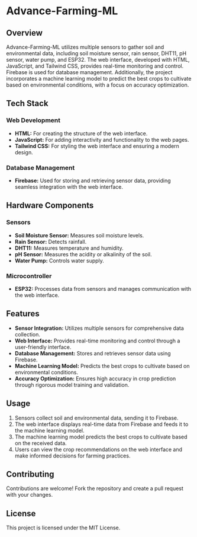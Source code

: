 # Advance-Farming-ML

## Overview
Advance-Farming-ML utilizes multiple sensors to gather soil and environmental data, including soil moisture sensor, rain sensor, DHT11, pH sensor, water pump, and ESP32. The web interface, developed with HTML, JavaScript, and Tailwind CSS, provides real-time monitoring and control. Firebase is used for database management. Additionally, the project incorporates a machine learning model to predict the best crops to cultivate based on environmental conditions, with a focus on accuracy optimization.

## Tech Stack

### Web Development
- **HTML:** For creating the structure of the web interface.
- **JavaScript:** For adding interactivity and functionality to the web pages.
- **Tailwind CSS:** For styling the web interface and ensuring a modern design.

### Database Management
- **Firebase:** Used for storing and retrieving sensor data, providing seamless integration with the web interface.

## Hardware Components

### Sensors
- **Soil Moisture Sensor:** Measures soil moisture levels.
- **Rain Sensor:** Detects rainfall.
- **DHT11:** Measures temperature and humidity.
- **pH Sensor:** Measures the acidity or alkalinity of the soil.
- **Water Pump:** Controls water supply.

### Microcontroller
- **ESP32:** Processes data from sensors and manages communication with the web interface.

## Features
- **Sensor Integration:** Utilizes multiple sensors for comprehensive data collection.
- **Web Interface:** Provides real-time monitoring and control through a user-friendly interface.
- **Database Management:** Stores and retrieves sensor data using Firebase.
- **Machine Learning Model:** Predicts the best crops to cultivate based on environmental conditions.
- **Accuracy Optimization:** Ensures high accuracy in crop prediction through rigorous model training and validation.

## Usage
1. Sensors collect soil and environmental data, sending it to Firebase.
2. The web interface displays real-time data from Firebase and feeds it to the machine learning model.
3. The machine learning model predicts the best crops to cultivate based on the received data.
4. Users can view the crop recommendations on the web interface and make informed decisions for farming practices.

## Contributing
Contributions are welcome! Fork the repository and create a pull request with your changes.

## License
This project is licensed under the MIT License.
